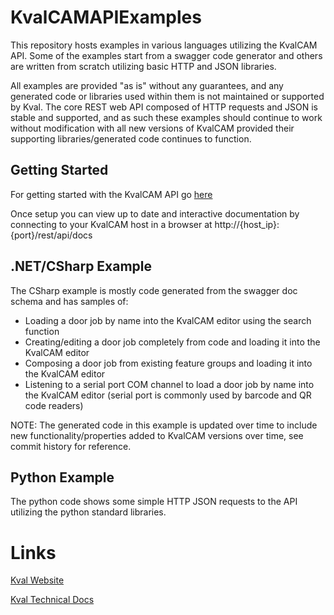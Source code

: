 # KvalCAMAPIExamples
This repository hosts examples in various languages utilizing the KvalCAM API. Some of the examples start from a swagger code generator and others are written from scratch utilizing basic HTTP and JSON libraries.

All examples are provided "as is" without any guarantees, and any generated code or libraries used within them is not maintained or supported by Kval. The core REST web API composed of HTTP requests and JSON is stable and supported, and as such these examples should continue to work without modification with all new versions of KvalCAM provided their supporting libraries/generated code continues to function.

## Getting Started
For getting started with the KvalCAM API go [here](https://docs.kvalinc.com/kval-cam/latest/)

Once setup you can view up to date and interactive documentation by connecting to your KvalCAM host in a browser at http://{host_ip}:{port}/rest/api/docs

## .NET/CSharp Example
The CSharp example is mostly code generated from the swagger doc schema and has samples of:
* Loading a door job by name into the KvalCAM editor using the search function
* Creating/editing a door job completely from code and loading it into the KvalCAM editor
* Composing a door job from existing feature groups and loading it into the KvalCAM editor
* Listening to a serial port COM channel to load a door job by name into the KvalCAM editor (serial port is commonly used by barcode and QR code readers)

NOTE: The generated code in this example is updated over time to include new functionality/properties added to KvalCAM versions over time, see commit history for reference.

## Python Example
The python code shows some simple HTTP JSON requests to the API utilizing the python standard libraries.

# Links
[Kval Website](https://www.kvalinc.com/)

[Kval Technical Docs](https://docs.kvalinc.com/)
